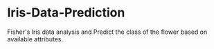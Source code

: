 # Iris-Data-Prediction
Fisher's Iris data analysis and Predict the class of the flower based on available attributes.
